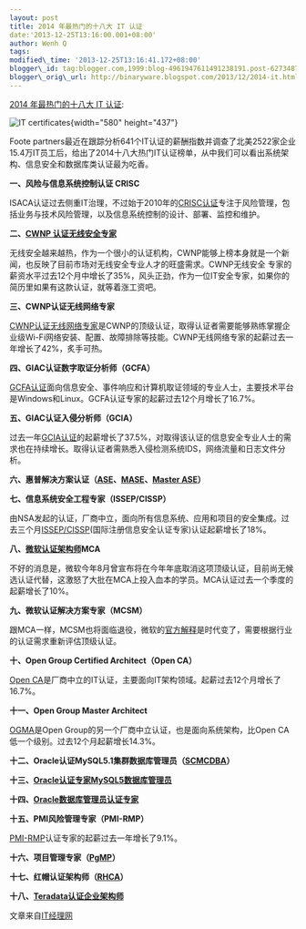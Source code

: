 ```yaml
--- 
layout: post 
title: 2014 年最热门的十八大 IT 认证 
date:'2013-12-25T13:16:00.001+08:00' 
author: Wenh Q
tags:
modified\_time: '2013-12-25T13:16:41.172+08:00' 
blogger\_id: tag:blogger.com,1999:blog-4961947611491238191.post-6273487660888137386
blogger\_orig\_url: http://binaryware.blogspot.com/2013/12/2014-it.html
--- 
```

[2014 年最热门的十八大 IT
认证](http://www.oschina.net/news/47189/2014-top-18-it-job-certification):

![IT
certificates](http://static.oschina.net/uploads/img/201312/25070110_DqSY.jpg){width="580"
height="437"}

Foote
partners最近在跟踪分析641个IT认证的薪酬指数并调查了北美2522家企业15.4万IT员工后，给出了2014十八大热门IT认证榜单，从中我们可以看出系统架构、信息安全和数据库类认证最为吃香。

**一、风险与信息系统控制认证 CRISC**

ISACA认证过去侧重IT治理，不过始于2010年的[CRISC认证](http://www.isaca.org/Certification/CRISC-Certified-in-Risk-and-Information-Systems-Control/Pages/How-to-Become-Certified-CRISC.aspx)专注于风险管理，包括业务与技术风险管理，以及信息系统控制的设计、部署、监控和维护。

**二、[CWNP
认证无线安全专家](http://www.cwnp.com/certifications/cwsp)**

无线安全越来越热，作为一个很小的认证机构，CWNP能够上榜本身就是一个新闻，也反映了目前市场对无线安全专业人才的旺盛需求。CWNP无线安全
专家的薪资水平过去12个月中增长了35%，风头正劲，作为一位IT安全专家，如果你的简历里如果有这款认证，就等着涨工资吧。

**三、CWNP认证无线网络专家**

[CWNP认证无线网络专家](http://www.cwnp.com/certifications/cwne)是CWNP的顶级认证，取得认证者需要能够熟练掌握企业级Wi-Fi网络安装、配置、故障排除等技能。CWNP无线网络专家的起薪过去一年增长了42%，炙手可热。

**四、GIAC认证数字取证分析师（GCFA）**

[GCFA认证](http://www.giac.org/certification/certified-forensic-analyst-gcfa)面向信息安全、事件响应和计算机取证领域的专业人士，主要技术平台是Windows和Linux。GCFA认证专家的起薪过去12个月增长了16.7%。

**五、GIAC认证入侵分析师（GCIA）**

过去一年[GCIA认证](http://www.giac.org/certification/certified-intrusion-analyst-gcia)的起薪增长了37.5%，对取得该认证的信息安全专业人士的需求也在持续增长。取得认证者需熟悉入侵检测系统IDS，网络流量和日志文件分析。

**六、惠普解决方案认证（[ASE](http://h10120.www1.hp.com/expertone/view_certifications.html)、[MASE](http://h10120.www1.hp.com/expertone/view_certifications.html)、[Master
ASE](http://h10120.www1.hp.com/expertone/view_certifications.html)）**

**七、信息系统安全工程专家（ISSEP/CISSP）**

由NSA发起的认证，厂商中立，面向所有信息系统、应用和项目的安全集成。过去三个月[ISSEP/CISSP](http://www.aqniu.com/infosec-wiki/1006.html)(国际注册信息安全认证专家)认证起薪增长了18%。

**八、[微软认证架构师](http://www.microsoft.com/learning/en-us/mca-certification.aspx)MCA**

不好的消息是，微软今年8月曾宣布将在今年年底取消这项顶级认证，目前尚无候选认证代替，这激怒了大批在MCA上投入血本的学员。MCA认证过去一个季度的起薪增长了10%。

**九、微软认证解决方案专家（MCSM）**

跟MCA一样，MCSM也将面临退役，微软的[官方解释](http://www.pcworld.com/article/2047982/microsoft-ends-top-masters-certification-exams-for-it-pros.html)是时代变了，需要根据行业的认证需求重新评估顶级认证。

**十、Open Group Certified Architect（Open CA）**

[Open
CA](http://www.opengroup.org/openca/cert/)是厂商中立的IT认证，主要面向IT架构领域。起薪过去12个月增长了16.7%。

**十一、Open Group Master Architect**

[OGMA](http://www.opengroup.org/certifications/professional/open-ca)是Open
Group的另一个厂商中立认证，也是面向系统架构，比Open
CA低一个级别。过去12个月起薪增长14.3%。

**十二、Oracle认证MySQL5.1集群数据库管理员（[SCMCDBA](http://education.oracle.com/pls/web_prod-plq-dad/db_pages.getpage?page_id=458&get_params=p_track_id:MCDBA)）**

**十三、[Oracle认证专家MySQL5数据库管理员](http://education.oracle.com/pls/web_prod-plq-dad/db_pages.getpage?page_id=458&get_params=p_track_id:MDBA)**

**十四、[Oracle数据库管理员认证专家](http://education.oracle.com/pls/web_prod-plq-dad/db_pages.getpage?page_id=458&get_params=p_track_id:Datab11g)**

**十五、PMI风险管理专家（PMI-RMP）**

[PMI-RMP](http://www.pmi.org/certification/pmi-risk-management-professional-pmi-rmp.aspx)认证专家的起薪过去一年增长了9.1%。

**十六、项目管理专家（[PgMP](http://www.pmi.org/Certification/Project-Management-Professional-PgMP.aspx)）**

**十七、红帽认证架构师（[RHCA](http://www.redhat.com/training/certifications/rhca/)）**

**十八、[Teradata认证企业架构师](http://www.teradata.com/tcpp.aspx?id=6182)**

文章来自[IT经理网](http://www.ctocio.com/ "IT经理网")

<div style="clear: both;">

</div>
